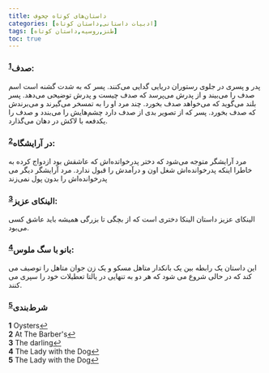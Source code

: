 ```yaml
---
title: داستان‌های کوتاه چخوف
categories: [ادبیات داستانی,داستان کوتاه]
tags: [طنز,روسیه,داستان کوتاه]
toc: true
---
```


### صدف<sup id="a1">[1](#f1)</sup>:
پدر و پسری در جلوی رستوران دریایی گدایی می‌کنند. پسر که به شدت گشنه است اسم صدف را می‌بیند و از پدرش می‌پرسد که صدف چیست و پدرش توضیحی می‌دهد. پسر بلند می‌گوید که می‌خواهد صدف بخورد. چند مرد او را به تمسخر می‌گیرند و می‌برندش که صدف بخورد. پسر که از تصویر بدی از صدف دارد چشم‌هایش را می‌بندد و صدف را یکدفعه با لاکش در دهان ‌می‌گذارد.

### در آرایشگاه<sup id="a2">[2](#f2)</sup>:
مرد آرایشگر متوجه می‌شود که دختر پدرخواتده‌اش که عاشقش بود ازدواج کرده به خاطرا اینکه پدرخوانده‌اش شغل اون و درآمدش را قبول ندارد. مرد آرایشگر دیگر می پدرخوانده‌اش را بدون پول نمی‌زند

### الینکای عزیز<sup id="a3">[3](#f3)</sup>:
الینکای عزیز داستان الینکا دختری است که از بچگی تا بزرگی همیشه باید عاشق کسی می‌بود. 

### بانو با سگ ملوس<sup id="a4">[4](#f4)</sup>:
این داستان یک رابطه بین یک بانکدار متاهل مسکو و یک زن جوان متاهل را توصیف می کند که در حالی شروع می شود که هر دو به تنهایی در یالتا تعطیلات خود را سپری می کنند.

### شرط‌بندی<sup id="a5">[5](#f5)</sup>



<b id="f1">1</b> <span class="footnote">Oysters</span>[↩](#a1)
<br><b id="f2">2</b> <span class="footnote">At The Barber's</span>[↩](#a2)
<br><b id="f3">3</b> <span class="footnote">The darling</span>[↩](#a3)
<br><b id="f4">4</b> <span class="footnote">The Lady with the Dog</span>[↩](#a4)
<br><b id="f5">5</b> <span class="footnote">The Lady with the Dog</span>[↩](#a5)